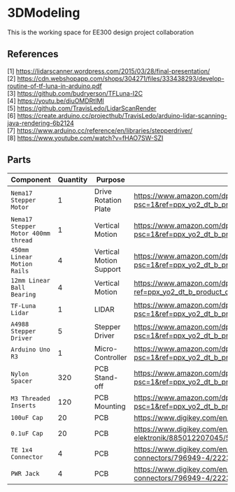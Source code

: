 
# 3DModeling
This is the working space for EE300 design project collaboration


## References
[1] https://lidarscanner.wordpress.com/2015/03/28/final-presentation/ \
[2] https://cdn.webshopapp.com/shops/304271/files/333438293/develop-routine-of-tf-luna-in-arduino.pdf \
[3] https://github.com/budryerson/TFLuna-I2C \
[4] https://youtu.be/diuOMDRtIMI \
[5] https://github.com/TravisLedo/LidarScanRender \
[6] https://create.arduino.cc/projecthub/TravisLedo/arduino-lidar-scanning-java-rendering-6b2124 \
[7] https://www.arduino.cc/reference/en/libraries/stepperdriver/ \
[8] https://www.youtube.com/watch?v=fHAO7SW-SZI

## Parts
| Component | Quantity | Purpose | Link | Cost($) |
| --- | --- | --- | --- | --- |
| `Nema17 Stepper Motor` | 1 | Drive Rotation Plate | https://www.amazon.com/dp/B07THK76QQ?psc=1&ref=ppx_yo2_dt_b_product_details | 10.99 |
| `Nema17 Stepper Motor 400mm thread` | 1 | Vertical Motion | https://www.amazon.com/dp/B07YQQGQ4C?psc=1&ref=ppx_yo2_dt_b_product_details | 35.99 |
| `450mm Linear Motion Rails` | 4 | Vertical Motion Support | https://www.amazon.com/dp/B08HWJVX63?psc=1&ref=ppx_yo2_dt_b_product_details | 35.98 |
| `12mm Linear Ball Bearing` | 4 | Vertical Motion | https://www.amazon.com/dp/B07H95FFP1?ref=ppx_yo2_dt_b_product_details&th=1 | 11.99 |
| `TF-Luna Lidar` | 1 | LIDAR | https://www.amazon.com/dp/B08F55QTWP?psc=1&ref=ppx_yo2_dt_b_product_details |25.98 |
| `A4988 Stepper Driver` | 5 | Stepper Driver | https://www.amazon.com/dp/B07BND65C8?psc=1&ref=ppx_yo2_dt_b_product_details | 9.69 |
| `Arduino Uno R3` | 1 | Micro-Controller | https://www.amazon.com/dp/B008GRTSV6?psc=1&ref=ppx_yo2_dt_b_product_details | 22.88 |
| `Nylon Spacer` | 320 | PCB Stand-off | https://www.amazon.com/dp/B008GRTSV6?psc=1&ref=ppx_yo2_dt_b_product_details | 11.88 |
| `M3 Threaded Inserts` | 120 | PCB Mounting | https://www.amazon.com/dp/B09KZSJS88?psc=1&ref=ppx_yo2_dt_b_product_details | 12.99 |
| `100uF Cap` | 20 | PCB | https://www.digikey.com/en/products/detail/kemet/ESK107M016AE3AA/13176338 | 3.42 | 
| `0.1uF Cap` | 20 | PCB | https://www.digikey.com/en/products/detail/w%C3%BCrth-elektronik/885012207045/5453900 | 1.12 |
| `TE 1x4 Connector`| 4 | PCB | https://www.digikey.com/en/products/detail/te-connectivity-amp-connectors/796949-4/2223910 | 8.12 |
| `PWR Jack` | 4 | PCB | https://www.digikey.com/en/products/detail/te-connectivity-amp-connectors/796949-4/2223910 | 2.76 |
